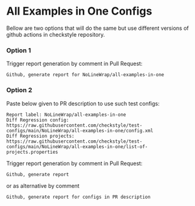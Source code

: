 # All Examples in One Configs

Bellow are two options that will do the same but use different versions
of github actions in checkstyle repository.


### Option 1
Trigger report generation by comment in Pull Request:
```
Github, generate report for NoLineWrap/all-examples-in-one
```

### Option 2

Paste below given to PR description to use such test configs:
```
Report label: NoLineWrap/all-examples-in-one
Diff Regression config: https://raw.githubusercontent.com/checkstyle/test-configs/main/NoLineWrap/all-examples-in-one/config.xml
Diff Regression projects: https://raw.githubusercontent.com/checkstyle/test-configs/main/NoLineWrap/all-examples-in-one/list-of-projects.properties
```

Trigger report generation by comment in Pull Request:
```
Github, generate report
```
or as alternative by comment
```
Github, generate report for configs in PR description
```
